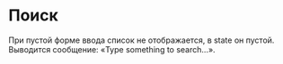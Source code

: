 Поиск
===

При пустой форме ввода список не отображается, в state он пустой.
Выводится сообщение: «Type something to search...».